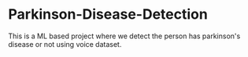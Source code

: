 # Parkinson-Disease-Detection
This is a ML based project where we detect the person has parkinson's disease or not using voice dataset.
